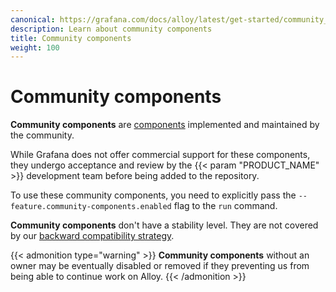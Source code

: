 ```yaml
---
canonical: https://grafana.com/docs/alloy/latest/get-started/community_components/
description: Learn about community components
title: Community components
weight: 100
---
```


# Community components

__Community components__ are [components][Components] implemented and maintained by the community.

While Grafana does not offer commercial support for these components, they undergo acceptance and review by the {{< param "PRODUCT_NAME" >}} development team before being added to the repository.

To use these community components, you need to explicitly pass the `--feature.community-components.enabled` flag to the `run` command.

__Community components__ don't have a stability level. They are not covered by our [backward compatibility strategy][backward-compatibility].

{{< admonition type="warning" >}}
__Community components__ without an owner may be eventually disabled or removed if they preventing us from being able to continue work on Alloy.
{{< /admonition >}}

[Components]: ../components/
[backward-compatibility]: ../../introduction/backward-compatibility/